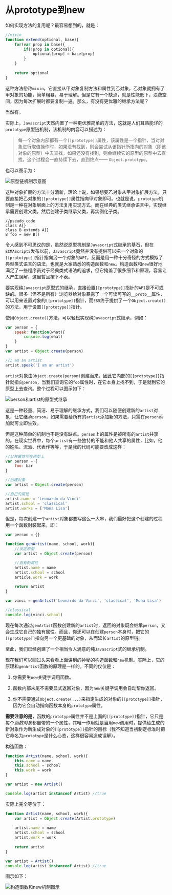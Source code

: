 # 从prototype到new

如何实现方法的复用呢？最容易想到的，就是：

```js
//mixin
function extend(optional, base){
    for(var prop in base){
        if(!prop in optional){
            optional[prop] = base[prop]
        }
    }
    
    return optional
}
```

这种方法俗称`mixin`，它直接从甲对象复制方法和属性到乙对象，乙对象就拥有了甲对象的功能，简单粗暴，易于理解。但是它有一个缺点，就是性能低下，浪费空间，因为每次扩展时都要复制一遍。那么，有没有更优雅的继承方法呢？

当然有。

实际上，`Javascript`天然内置了一种更优雅简单的方法，这就是人们耳熟能详的`prototype`原型链机制，该机制的内容可以描述为：

> 每一个对象内部都有一个`[[prototype]]`属性，该属性是一个指针，当对对象进行取值操作时，如果没有找到，则会尝试从该指针所指向的对象（即该对象的原型）中去查找，如果还没有找到，则会继续它的原型的原型中去查找，这个过程会一直持续下去，直到终点—— `Object.prototype`。

也可以图示为：

![原型链机制示意图](http://placeholder.exp)

这种对象扩展的方法十分清新，理论上说，如果想要乙对象从甲对象扩展方法，只要直接把乙对象的`[[prototype]]`属性指向甲对象即可。也就是说，`prototype`机制是一种在对象层面上的方法复用实现方式。而在经典的类式继承语言中，实现继承需要创建父类，然后创建子类继承父类，再实例化子类。

```
//pseudo code
class A{}
class B extends A{}
B foo = new B()
```
令人感到不可思议的是，虽然说原型机制是`Javascript`式继承的基石，但在`ECMAScript5`发布以前，`Javascript`竟然并没有提供可以把一个对象的`[[prototype]]`指针指向另一个对象的`API`，反而是用一种十分奇怪的方式模拟了典型类式语言的语法，也就是大家熟悉的构造函数和`new`。构造函数和`new`很好地满足了一些程序员对于经典类式语法的追求，但它掩盖了很多细节和原理，容易让人产生误解，这里暂且按下不表。

要实现纯`Javascript`原型式的继承，直接设置`[[prototype]]`指针的`API`是不可或缺的。很多（但不是所有）浏览器给对象暴露了一个可读可写的`__proto__`属性，可以用来设置对象的`[[prototype]]`指针，而`ES5`终于提供了一个`Object.create()`的方法，用于设置`[[prototype]]`指针。

使用`Object.create()`方法，可以轻松实现纯`Javascript`式继承，例如：

```js
var person = {
    speak: function(what){
        console.log(what)
    }
}
var artist = Object.create(person)

//I am an artist
artist.speak('I am an artist')
```

`artist`对象由`Object.create(person)`创建而来，因此它内部的`[[prototype]]`指针就指向`person`，当我们查询它的`foo`属性时，在它本身上找不到，于是就到它的原型上去查询。整个过程可以图示如下：

![person和artist的原型式继承](http://placeholder.exp)

这是一种轻量、简洁、易于理解的继承方式，我们可以随便创建新的`artist`对象，让它继承`person`，如果需要给所有的`artist`添加新的方法，只需在`person`添加就可立即生效。

但是这种简单的机制也不是没有缺点。`person`上的属性是被所有的`artist`共享的。在现实世界中，每个`artist`有一些独特的不能和他人共享的属性，比如，他的姓名、流派、代表作等等，于是我的代码可能要改成这样：

```js
//公共属性写在原型上
var person = {
    foo: bar
}

//创建对象
var artist = Object.create(person)

//自己的属性
artist.name = 'Leonardo da Vinci'
artist.school = 'classical'
artist.works = ['Mona Lisa']

```

但是，每次创建一个`artist`对象都要写这么一大串，我们最好把这个创建的过程用一个函数封装起来，即：

```js
var person = {}

function genArtist(name, school, work){
    //设定原型
    var artist = Object.create(person)

    //自有的属性    
    artist.name = name
    artist.school = school
    article.work = work
    
    return artist
}

var vinci = genArtist('Leonardo da Vinci', 'classical', 'Mona Lisa')

//classical
console.log(vinci.school)
```

现在每次通过`genArtist`函数创建新的`artist`时，返回的对象既会继承`person`，又会生成它自己的独有属性。而且，你还可以在创建`person`本身时，把它的`[[prototype]]`指向另一个更基础的对象，从而延长`artist`的原型链。

至此，我们已经创建了一个相当令人满意的纯`Javascript`式的继承机制。

现在我们可以回过头来看看上面讲到的神秘的构造函数和`new`机制。实际上，它的原理和`genArtist`函数的原理是一样的。不同的仅仅是：

1. 你需要生`new`关键字调用函数。

2. 函数内部末尾不需要显式返回对象，因为`new`关键字调用会自动帮你返回。

3. 你不需要通过`Object.create(...)`来指定生成的对象的`[[prototype]]`指针，因为它会自动指向函数本身的`prototype`属性。

__需要注意的是__，函数的`prototype`属性并不是上面的`[[prototype]]`指针，它只是每个*函数对象*都自带的一个属性，其唯一作用就是当用`new`调用时，提供给生成的新对象作为新生成对象的`[[prototype]]`指针的目标（我不知道当初制定标准时把它命名为`prototype`是什么心态，这样很容易造成误解）。

构造函数：

```js
function Artist(name, school, work){
    this.name = name
    this.school = school
    this.work = work
}

var artist = new Artist()

console.log(artist instanceof Artist) //true
```

实际上完全等价于：

```js
function Artist(name, school, work){
    var artist = Object.create(Artist.prototype)
    
    artist.name = name
    artist.school = school
    artist.work = work
    
    return artist
}

var artist = Artist()
console.log(artist instanceof Artist) //true
```

图示如下：

![构造函数和new机制图示](http://placeholder.exp)